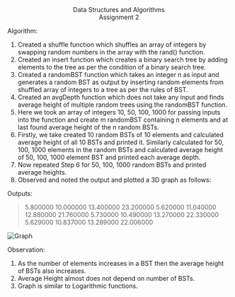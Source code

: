<div align="center">Data Structures and Algorithms</div>
<div align="center">Assignment 2</div>

Algorithm:

1.	Created a shuffle function which shuffles an array of integers by swapping random numbers in the array with the rand() function.
2.	Created an insert function which creates a binary search tree by adding elements to the tree as per the condition of a binary search tree.
3.	Created a randomBST function which takes an integer n as input and generates a random BST as output by inserting random elements from shuffled array of integers to a tree as per the rules of BST.
4.	Created an avgDepth function which does not take any input and finds average height of multiple random trees using the randomBST function.
5.	Here we took an array of integers 10, 50, 100, 1000 for passing inputs into the function and create m randomBST containing n elements and at last found average height of the n random BSTs. 
6.	Firstly, we take created 10 random BSTs of 10 elements and calculated average height of all 10 BSTs and printed it. Similarly calculated for 50, 100, 1000 elements in the random BSTs and calculated average height of 50, 100, 1000 element BST and printed each average depth.
7.	Now repeated Step 6 for 50, 100, 1000 random BSTs and printed average heights. 
8.	Observed and noted the output and plotted a 3D graph as follows:


Outputs:
>5.800000 10.000000 13.400000 23.200000
>5.620000 11.040000 12.880000 21.760000
>5.730000 10.490000 13.270000 22.330000
>5.629000 10.837000 13.289000 22.006000

![Graph](https://i.imgur.com/UzrOmoG.png)

Observation:
1.	As the number of elements increases in a BST then the average height of BSTs also increases.
2.	Average Height almost does not depend on number of BSTs.
3. Graph is similar to Logarithmic functions.

